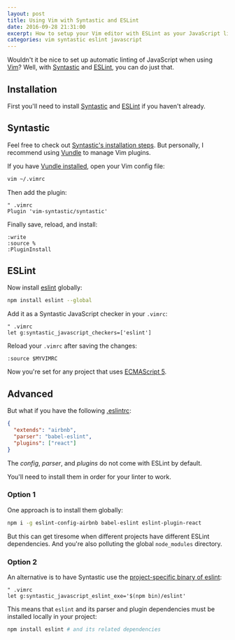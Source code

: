 ```yaml
---
layout: post
title: Using Vim with Syntastic and ESLint
date: 2016-09-28 21:31:00
excerpt: How to setup your Vim editor with ESLint as your JavaScript linter using the Syntastic plugin.
categories: vim syntastic eslint javascript
---
```


Wouldn't it be nice to set up automatic linting of JavaScript when using [Vim](https://www.vim.org)? Well, with [Syntastic](https://vimawesome.com/plugin/syntastic) and [ESLint](https://eslint.org), you can do just that.

## Installation

First you'll need to install [Syntastic](https://github.com/vim-syntastic/syntastic) and [ESLint](https://github.com/eslint/eslint) if you haven't already.

## Syntastic

Feel free to check out [Syntastic's installation steps](https://github.com/scrooloose/syntastic#installation). But personally, I recommend using [Vundle](https://github.com/VundleVim/Vundle.vim) to manage Vim plugins.

If you have [Vundle installed](https://github.com/VundleVim/Vundle.vim#quick-start), open your Vim config file:

```sh
vim ~/.vimrc
```

Then add the plugin:

```vim
" .vimrc
Plugin 'vim-syntastic/syntastic'
```

Finally save, reload, and install:

```vim
:write
:source %
:PluginInstall
```

## ESLint

Now install [eslint](https://www.npmjs.com/package/eslint) globally:

```sh
npm install eslint --global
```

Add it as a Syntastic JavaScript checker in your `.vimrc`:

```vim
" .vimrc
let g:syntastic_javascript_checkers=['eslint']
```

Reload your `.vimrc` after saving the changes:

```vim
:source $MYVIMRC
```

Now you're set for any project that uses [ECMAScript 5](https://wikipedia.org/wiki/ECMAScript).

## Advanced

But what if you have the following [.eslintrc](https://eslint.org/docs/user-guide/configuring):

```json
{
  "extends": "airbnb",
  "parser": "babel-eslint",
  "plugins": ["react"]
}
```

The _config_, _parser_, and _plugins_ do not come with ESLint by default.

You'll need to install them in order for your linter to work.

### Option 1

One approach is to install them globally:

```sh
npm i -g eslint-config-airbnb babel-eslint eslint-plugin-react
```

But this can get tiresome when different projects have different ESLint dependencies. And you're also polluting the global `node_modules` directory.

### Option 2

An alternative is to have Syntastic use the [project-specific binary of eslint](https://github.com/vim-syntastic/syntastic/issues/1692#issuecomment-241672883):

```vim
" .vimrc
let g:syntastic_javascript_eslint_exe='$(npm bin)/eslint'
```

This means that `eslint` and its parser and plugin dependencies must be installed locally in your project:

```sh
npm install eslint # and its related dependencies
```
